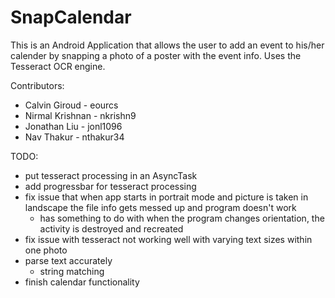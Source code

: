 # SnapCalendar

This is an Android Application that allows the user to add an event to his/her calender by snapping a photo of a poster
with the event info.  Uses the Tesseract OCR engine.

Contributors:
- Calvin Giroud - eourcs
- Nirmal Krishnan - nkrishn9
- Jonathan Liu - jonl1096
- Nav Thakur - nthakur34


TODO:
- put tesseract processing in an AsyncTask
- add progressbar for tesseract processing
- fix issue that when app starts in portrait mode and picture is taken in landscape the file info gets messed up
  and program doesn't work
  - has something to do with when the program changes orientation, the activity is destroyed and recreated
- fix issue with tesseract not working well with varying text sizes within one photo
- parse text accurately
  - string matching
- finish calendar functionality
